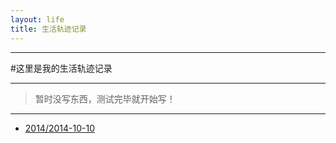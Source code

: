 ```yaml
---
layout: life
title: 生活轨迹记录
---
```


-----------------------------------------------


#这里是我的生活轨迹记录

******
> 暂时没写东西，测试完毕就开始写！

******

* [2014/2014-10-10](/life/2014/2014-10-10.html)


